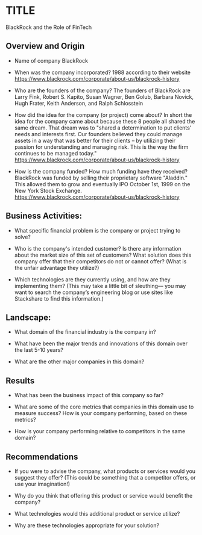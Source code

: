 # TITLE
BlackRock and the Role of FinTech

## Overview and Origin

* Name of company
    BlackRock

* When was the company incorporated?
    1988 according to their website https://www.blackrock.com/corporate/about-us/blackrock-history

* Who are the founders of the company?
    The founders of BlackRock are Larry Fink, Robert S. Kapito, Susan Wagner, Ben Golub, Barbara Novick, Hugh Frater, Keith Anderson, and Ralph Schlosstein

* How did the idea for the company (or project) come about?
    In short the idea for the company came about because these 8 people all shared the same dream. That dream was to "shared a determination to put clients’ needs and interests first. Our founders believed they could manage assets in a way that was better for their clients – by utilizing their passion for understanding and managing risk. This is the way the firm continues to be managed today." https://www.blackrock.com/corporate/about-us/blackrock-history

* How is the company funded? How much funding have they received?
    BlackRock was funded by selling their proprietary software "Aladdin." This allowed them to grow and eventually IPO October 1st, 1999 on the New York Stock Exchange. https://www.blackrock.com/corporate/about-us/blackrock-history

## Business Activities:

* What specific financial problem is the company or project trying to solve?

* Who is the company's intended customer?  Is there any information about the market size of this set of customers?
What solution does this company offer that their competitors do not or cannot offer? (What is the unfair advantage they utilize?)

* Which technologies are they currently using, and how are they implementing them? (This may take a little bit of sleuthing–– you may want to search the company’s engineering blog or use sites like Stackshare to find this information.)


## Landscape:

* What domain of the financial industry is the company in?

* What have been the major trends and innovations of this domain over the last 5-10 years?

* What are the other major companies in this domain?


## Results

* What has been the business impact of this company so far?

* What are some of the core metrics that companies in this domain use to measure success? How is your company performing, based on these metrics?

* How is your company performing relative to competitors in the same domain?


## Recommendations

* If you were to advise the company, what products or services would you suggest they offer? (This could be something that a competitor offers, or use your imagination!)

* Why do you think that offering this product or service would benefit the company?

* What technologies would this additional product or service utilize?

* Why are these technologies appropriate for your solution?